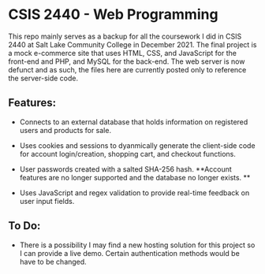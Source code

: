 CSIS 2440 - Web Programming
======
This repo mainly serves as a backup for all the coursework I did in CSIS 2440 at Salt Lake Community College in December 2021. The final project is a mock e-commerce site that uses HTML, CSS, and JavaScript for the front-end and PHP, and MySQL for the back-end. The web server is now defunct and as such, the files here are currently posted only to reference the server-side code. 

Features:
----------------
- Connects to an external database that holds information on registered users and products for sale.

- Uses cookies and sessions to dyanmically generate the client-side code for account login/creation, shopping cart, and checkout functions.

- User passwords created with a salted SHA-256 hash.  **Account features are no longer supported and the database no longer exists. **

- Uses JavaScript and regex validation to provide real-time feedback on user input fields.

To Do:
----------------
- There is a possibility I may find a new hosting solution for this project so I can provide a live demo. Certain authentication methods would be have to be changed.